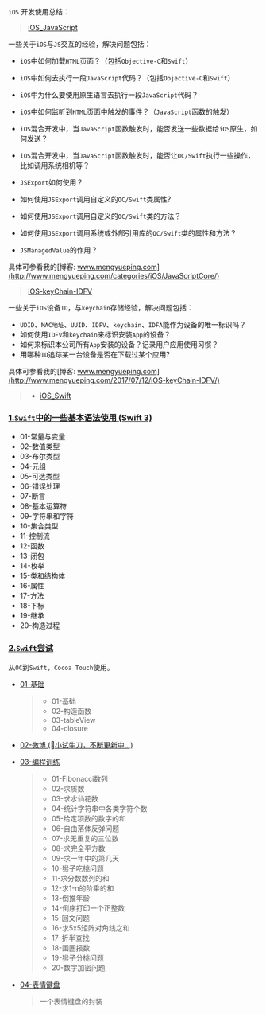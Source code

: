 `iOS` 开发使用总结：

> [iOS_JavaScript](./iOS_JavaScript)

一些关于`iOS`与`JS`交互的经验，解决问题包括：
* `iOS`中如何加载`HTML`页面？（包括`Objective-C`和`Swift`）
* `iOS`中如何去执行一段`JavaScript`代码？（包括`Objective-C`和`Swift`）
* `iOS`中为什么要使用原生语言去执行一段`JavaScript`代码？
* `iOS`中如何监听到`HTML`页面中触发的事件？（`JavaScript`函数的触发）
* `iOS`混合开发中，当`JavaScript`函数触发时，能否发送一些数据给`iOS`原生，如何发送？
* `iOS`混合开发中，当`JavaScript`函数触发时，能否让`OC/Swift`执行一些操作，比如调用系统相机等？

* `JSExport`如何使用？
* 如何使用`JSExport`调用自定义的`OC/Swift`类属性?
* 如何使用`JSExport`调用自定义的`OC/Swift`类的方法？
* 如何使用`JSExport`调用系统或外部引用库的`OC/Swift`类的属性和方法？
* `JSManagedValue`的作用？

具体可参看我的[博客: www.mengyueping.com](http://www.mengyueping.com/categories/iOS/JavaScriptCore/)

> [iOS-keyChain-IDFV](./iOS_keyChain-IDFV/OC-KeyChain-IDFV)

一些关于`iOS`设备`ID`，与`keychain`存储经验，解决问题包括：
* `UDID`、`MAC地址`、`UUID`、`IDFV`、`keychain`、`IDFA`能作为设备的唯一标识吗？
* 如何使用`IDFV`和`keychain`来标识安装`App`的设备？
* 如何来标识本公司所有`App`安装的设备？记录用户应用使用习惯？
* 用哪种`ID`追踪某一台设备是否在下载过某个应用?

具体可参看我的[博客: www.mengyueping.com](http://www.mengyueping.com/2017/07/12/iOS-keyChain-IDFV/)


>- [iOS_Swift](./iOS_Swift)

### [1.`Swift`中的一些基本语法使用 (Swift 3)](https://github.com/MengYP/apple-stack/tree/master/iOS_Swift/01-Swift%E8%AF%AD%E6%B3%95%E7%AC%94%E8%AE%B0)

* 01-常量与变量
* 02-数值类型
* 03-布尔类型
* 04-元组
* 05-可选类型
* 06-错误处理
* 07-断言
* 08-基本运算符
* 09-字符串和字符
* 10-集合类型
* 11-控制流
* 12-函数
* 13-闭包
* 14-枚举
* 15-类和结构体
* 16-属性
* 17-方法
* 18-下标
* 19-继承
* 20-构造过程

### [2.`Swift`尝试](https://github.com/MengYP/apple-stack/tree/master/iOS_Swift/02-Swift%E5%B0%9D%E8%AF%95)

从`OC`到`Swift`，`Cocoa Touch`使用。

* [01-基础](https://github.com/MengYP/apple-stack/tree/master/iOS_Swift/02-Swift%E5%B0%9D%E8%AF%95/01-%E5%9F%BA%E7%A1%80)
    >- 01-基础 
    >- 02-构造函数
    >- 03-tableView
    >- 04-closure
    
* [02-微博 (小试牛刀，不断更新中...)](https://github.com/MengYP/apple-stack/tree/master/iOS_Swift/02-Swift%E5%B0%9D%E8%AF%95/02-Weibo)

* [03-编程训练](https://github.com/MengYP/apple-stack/tree/master/iOS_Swift/02-Swift%E5%B0%9D%E8%AF%95/03-%E7%BC%96%E7%A8%8B%E8%AE%AD%E7%BB%83)
    >- 01-Fibonacci数列
    >- 02-求质数
    >- 03-求水仙花数
    >- 04-统计字符串中各类字符个数
    >- 05-给定项数的数字的和
    >- 06-自由落体反弹问题
    >- 07-求无重复的三位数
    >- 08-求完全平方数
    >- 09-求一年中的第几天
    >- 10-猴子吃桃问题
    >- 11-求分数数列的和
    >- 12-求1-n的阶乘的和
    >- 13-倒推年龄
    >- 14-倒序打印一个正整数
    >- 15-回文问题
    >- 16-求5x5矩阵对角线之和
    >- 17-折半查找
    >- 18-围圈报数
    >- 19-猴子分桃问题
    >- 20-数字加密问题

* [04-表情键盘](https://github.com/MengYP/apple-stack/tree/master/iOS_Swift/02-Swift%E5%B0%9D%E8%AF%95/04-%E8%A1%A8%E6%83%85%E9%94%AE%E7%9B%98)
    > 一个表情键盘的封装

